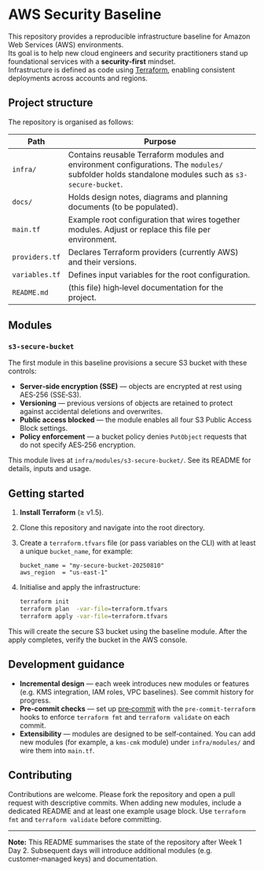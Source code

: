 # AWS Security Baseline

This repository provides a reproducible infrastructure baseline for Amazon Web Services (AWS) environments.  
Its goal is to help new cloud engineers and security practitioners stand up foundational services with a **security‑first** mindset.  
Infrastructure is defined as code using [Terraform](https://www.terraform.io/), enabling consistent deployments across accounts and regions.

## Project structure

The repository is organised as follows:

| Path              | Purpose |
|------------------|---------|
| `infra/`          | Contains reusable Terraform modules and environment configurations.  The `modules/` subfolder holds standalone modules such as `s3-secure-bucket`. |
| `docs/`           | Holds design notes, diagrams and planning documents (to be populated). |
| `main.tf`         | Example root configuration that wires together modules.  Adjust or replace this file per environment. |
| `providers.tf`    | Declares Terraform providers (currently AWS) and their versions. |
| `variables.tf`    | Defines input variables for the root configuration. |
| `README.md`       | (this file) high‑level documentation for the project. |

## Modules

### `s3-secure-bucket`

The first module in this baseline provisions a secure S3 bucket with these controls:

- **Server‑side encryption (SSE)** — objects are encrypted at rest using AES‑256 (SSE‑S3).  
- **Versioning** — previous versions of objects are retained to protect against accidental deletions and overwrites.  
- **Public access blocked** — the module enables all four S3 Public Access Block settings.  
- **Policy enforcement** — a bucket policy denies `PutObject` requests that do not specify AES‑256 encryption.

This module lives at `infra/modules/s3-secure-bucket/`.  See its README for details, inputs and usage.

## Getting started

1. **Install Terraform** (≥ v1.5).  
2. Clone this repository and navigate into the root directory.  
3. Create a `terraform.tfvars` file (or pass variables on the CLI) with at least a unique `bucket_name`, for example:

   ```hcl
   bucket_name = "my-secure-bucket-20250810"
   aws_region  = "us-east-1"
   ```

4. Initialise and apply the infrastructure:

   ```sh
   terraform init
   terraform plan  -var-file=terraform.tfvars
   terraform apply -var-file=terraform.tfvars
   ```

This will create the secure S3 bucket using the baseline module.  After the apply completes, verify the bucket in the AWS console.

## Development guidance

- **Incremental design** — each week introduces new modules or features (e.g. KMS integration, IAM roles, VPC baselines).  See commit history for progress.
- **Pre‑commit checks** — set up [pre‑commit](https://pre-commit.com/) with the `pre-commit-terraform` hooks to enforce `terraform fmt` and `terraform validate` on each commit.
- **Extensibility** — modules are designed to be self‑contained.  You can add new modules (for example, a `kms-cmk` module) under `infra/modules/` and wire them into `main.tf`.

## Contributing

Contributions are welcome.  Please fork the repository and open a pull request with descriptive commits.  When adding new modules, include a dedicated README and at least one example usage block.  Use `terraform fmt` and `terraform validate` before committing.

---

**Note:** This README summarises the state of the repository after Week 1 Day 2.  Subsequent days will introduce additional modules (e.g. customer‑managed keys) and documentation.
